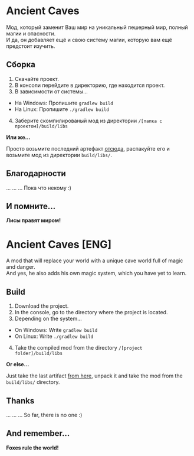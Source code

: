 # Ancient Caves

Мод, который заменит Ваш мир на уникальный пешерный мир, полный магии и опасности. <br>
И да, он добавляет ещё и свою систему магии, которую вам ещё предстоит изучить. 

## Сборка

1) Скачайте проект. 
2) В консоли перейдите в директорию, где находится проект. 
3) В зависимости от системы... 
 - На Windows: Пропишите `gradlew build`
 - На Linux: Пропишите `./gradlew build`
 4) Заберите скомпилированый мод из директории `/[папка с проектом]/build/libs`

**Или же...**

Просто возьмите последний артефакт [отсюда](https://git.rezon.host/aloyenz/ancient-caves/-/artifacts), распакуйте его и возьмите мод из директории `build/libs/`.

## Благодарности
...
...
...
Пока что некому :)

## И помните... 

**Лисы правят миром!** 

# Ancient Caves [ENG]

A mod that will replace your world with a unique cave world full of magic and danger. <br>
And yes, he also adds his own magic system, which you have yet to learn.

## Build

1) Download the project. 
2) In the console, go to the directory where the project is located. 
3) Depending on the system... 
 - On Windows: Write `gradlew build`
 - On Linux: Write `./gradlew build`
4) Take the compiled mod from the directory `/[project folder]/build/libs`

**Or else...**

Just take the last artifact [from here](https://git.rezon.host/aloyenz/ancient-caves/-/artifacts), unpack it and take the mod from the `build/libs/` directory.

## Thanks
...
...
...
So far, there is no one :)

## And remember... 

**Foxes rule the world!**
